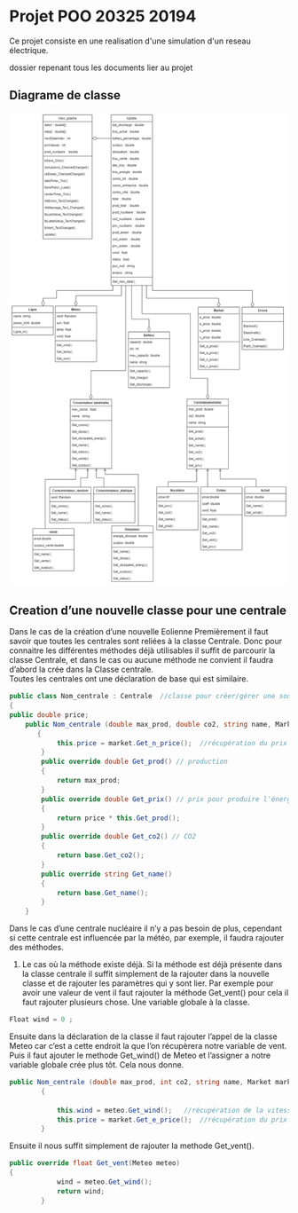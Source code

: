# Projet POO 20325 20194

Ce projet consiste en une realisation d'une simulation d'un reseau électrique. 



dossier repenant tous les documents lier au projet
## Diagrame de classe 
![diagrame](Documents/diagrame.png)


## Creation d’une nouvelle classe pour une centrale 

Dans le cas de la création d’une nouvelle Eolienne 
Premièrement il faut savoir que toutes les centrales sont reliées à la classe Centrale. Donc pour connaitre les différentes méthodes déjà utilisables il suffit de parcourir la classe Centrale, et dans le cas ou aucune méthode ne convient il faudra d’abord la crée dans la Classe centrale.  
Toutes les centrales ont une déclaration de base qui est similaire.
```csharp
public class Nom_centrale : Centrale  //classe pour créer/gérer une source d'énergie 
{
public double price;
   	public Nom_centrale (double max_prod, double co2, string name, Market market) : base(max_prod, co2, name)
       {
            this.price = market.Get_n_price();  //récupération du prix KWh du marché
        }
        public override double Get_prod() // production
        {
            return max_prod;
        }
        public override double Get_prix() // prix pour produire l'énergie nucléaire
        {
            return price * this.Get_prod();
        }
        public override double Get_co2() // CO2
        {
            return base.Get_co2();
        }
        public override string Get_name()
        {
            return base.Get_name();
        }
    }
```
Dans le cas d’une centrale nucléaire il n’y a pas besoin de plus, cependant si cette centrale est influencée par la météo, par exemple, il faudra rajouter des méthodes. 
1.	Le cas où la méthode existe déjà. 
Si la méthode est déjà présente dans la classe centrale il suffit simplement de la rajouter dans la nouvelle classe et de rajouter les paramètres qui y sont lier. 
Par exemple pour avoir une valeur de vent il faut rajouter la méthode Get_vent() pour cela il faut rajouter plusieurs chose. 
Une variable globale à la classe.
```csharp
Float wind = 0 ;
```
Ensuite dans la déclaration de la classe il faut rajouter l’appel de la classe Meteo car c’est a cette endroit la que l’on récupèrera notre variable de vent.  Puis il faut ajouter le methode Get_wind() de Meteo et l’assigner a notre variable globale crée plus tôt. Cela nous donne.
```csharp
public Nom_centrale (double max_prod, int co2, string name, Market market , Meteo meteo) : base(max_prod, co2, name)
        {

            this.wind = meteo.Get_wind();   //récupération de la vitesse du vent depuis la classe météo
            this.price = market.Get_e_price();  //récupération du prix KWh du marché
        }
```
Ensuite il nous suffit simplement de rajouter la methode Get_vent().
```csharp
public override float Get_vent(Meteo meteo)
{
            wind = meteo.Get_wind();
            return wind;
        }
```


